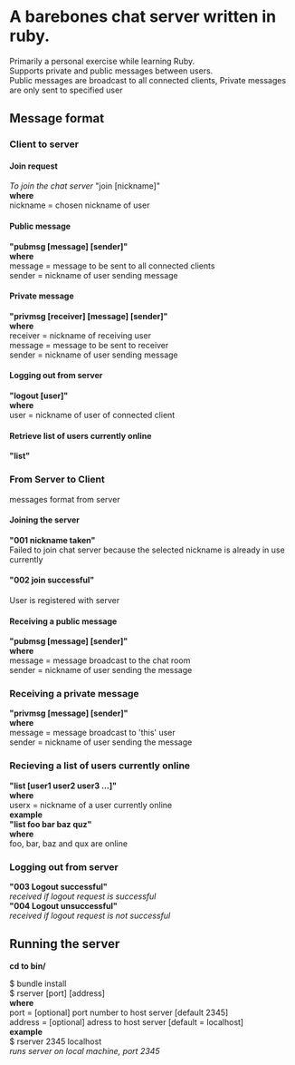 # A barebones chat server written in ruby.

Primarily a personal exercise while learning Ruby.  
Supports private and public messages between users.  
Public messages are broadcast to all connected clients,
Private messages are only sent to specified user

## Message format
### Client to server

#### Join request
*To join the chat server*
"join [nickname]"  
**where**  
  nickname = chosen nickname of user

#### Public message
**"pubmsg [message] [sender]"**  
**where**  
  message = message to be sent to all connected clients  
  sender  = nickname of user sending message

#### Private message
**"privmsg [receiver] [message] [sender]"**  
**where**  
  receiver = nickname of receiving user  
  message  = message to be sent to receiver  
  sender   = nickname of user sending message  

#### Logging out from server
**"logout [user]"**  
**where**  
  user = nickname of user of connected client  

#### Retrieve list of users currently online
**"list"**  


### From Server to Client
messages format from server  

#### Joining the server
**"001 nickname taken"**  
Failed to join chat server because the selected nickname is already in use currently  

#### "002 join successful"  
User is registered with server  

#### Receiving a public message
**"pubmsg [message] [sender]"**  
**where**  
  message = message broadcast to the chat room  
  sender  = nickname of user sending the message  

### Receiving a private message
**"privmsg [message] [sender]"**  
**where**  
  message = message broadcast to 'this' user  
  sender  = nickname of user sending the message  

### Recieving a list of users currently online
**"list [user1 user2 user3 ...]"**  
**where**  
  userx = nickname of a user currently online  
**example**   
  **"list foo bar baz quz"**  
  **where**  
    foo, bar, baz and qux are online  

### Logging out from server
**"003 Logout successful"**  
*received if logout request is successful*  
**"004 Logout unsuccessful"**  
*received if logout request is not successful*  


## Running the server
**cd to bin/**  

$ bundle install  
$ rserver [port] [address]  
**where**  
 port     = [optional] port number to host server [default 2345]  
 address  = [optional] adress to host server [default = localhost]  
**example**   
  $ rserver 2345 localhost  
  *runs server on local machine, port 2345*  
